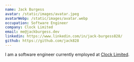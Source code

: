 ```yaml
---
name: Jack Burgess
avatar: /static/images/avatar.jpeg
avatarWebp: /static/images/avatar.webp
occupation: Software Engineer
company: Clock Limited
email: me@jackburgess.dev
linkedin: https://www.linkedin.com/in/jack-burgess828/
github: https://github.com/jack828
---
```


I am a software engineer currently employed at [Clock Limited](https://www.clock.co.uk/).
